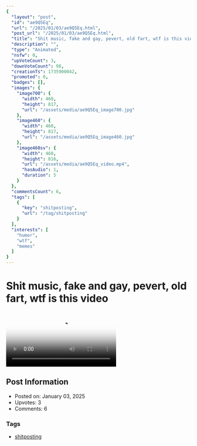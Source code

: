 ```yaml
---
{
  "layout": "post",
  "id": "ae9Q5Eq",
  "url": "/2025/01/03/ae9Q5Eq.html",
  "post_url": "/2025/01/03/ae9Q5Eq.html",
  "title": "Shit music, fake and gay, pevert, old fart, wtf is this video",
  "description": "",
  "type": "Animated",
  "nsfw": 0,
  "upVoteCount": 3,
  "downVoteCount": 98,
  "creationTs": 1735900042,
  "promoted": 0,
  "badges": [],
  "images": {
    "image700": {
      "width": 460,
      "height": 817,
      "url": "/assets/media/ae9Q5Eq_image700.jpg"
    },
    "image460": {
      "width": 460,
      "height": 817,
      "url": "/assets/media/ae9Q5Eq_image460.jpg"
    },
    "image460sv": {
      "width": 460,
      "height": 816,
      "url": "/assets/media/ae9Q5Eq_video.mp4",
      "hasAudio": 1,
      "duration": 5
    }
  },
  "commentsCount": 6,
  "tags": [
    {
      "key": "shitposting",
      "url": "/tag/shitposting"
    }
  ],
  "interests": [
    "humor",
    "wtf",
    "memes"
  ]
}
---
```


# Shit music, fake and gay, pevert, old fart, wtf is this video

<video controls playsinline loop poster="/assets/media/ae9Q5Eq_image460.jpg">
  <source src="/assets/media/ae9Q5Eq_video.mp4" type="video/mp4">
  Your browser does not support the video tag.
</video>

## Post Information

- Posted on: January 03, 2025
- Upvotes: 3
- Comments: 6

### Tags

- [shitposting](/tag/shitposting)
